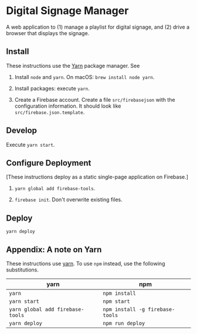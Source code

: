 # Digital Signage Manager

A web application to (1) manage a playlist for digital signage, and (2) drive a browser that displays the signage.

## Install

These instructions use the [Yarn](https://yarnpkg.com) package manager. See

1. Install `node` and `yarn`. On macOS: `brew install node yarn`.

2. Install packages: execute `yarn`.

3. Create a Firebase account. Create a file `src/firebasejson` with the configuration information. It should look like `src/firebase.json.template`.


## Develop

Execute `yarn start`.


## Configure Deployment

[These instructions deploy as a static single-page application on Firebase.]

1. `yarn global add firebase-tools`.

2. `firebase init`. Don't overwrite existing files.


## Deploy

`yarn deploy`


## Appendix: A note on Yarn

These instructions use [yarn](https://yarnpkg.com). To use `npm` instead, use the following substitutions.

yarn                             | npm
---------------------------------|--------------------------------
`yarn`                           | `npm install`
`yarn start`                     | `npm start`
`yarn global add firebase-tools` | `npm install -g firebase-tools`
`yarn deploy`                    | `npm run deploy`
